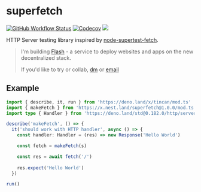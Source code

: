 # superfetch

[![GitHub Workflow Status][gh-actions-img]][github-actions]
[![Codecov][codecov-badge]][codecov] [![][docs-badge]][docs]

HTTP Server testing library inspired by
[node-supertest-fetch](https://github.com/jwalton/node-supertest-fetch).

> I'm building [Flash](https://flash-dev.vercel.app) - a service to deploy
> websites and apps on the new decentralized stack.
>
> If you'd like to try or collab, [dm](https://t.me/v_1rtl) or
> [email](mailto:yo@v1rtl.site)

## Example

```ts
import { describe, it, run } from 'https://deno.land/x/tincan/mod.ts'
import { makeFetch } from 'https://x.nest.land/superfetch@1.0.0/mod.ts'
import type { Handler } from 'https://deno.land/std@0.182.0/http/server.ts'

describe('makeFetch', () => {
  it('should work with HTTP handler', async () => {
    const handler: Handler = (res) => new Response('Hello World')

    const fetch = makeFetch(s)

    const res = await fetch('/')
    
    res.expect('Hello World')
  })

run()
```

[gh-actions-img]: https://img.shields.io/github/actions/workflow/status/deno-libs/superfetch/main.yml?branch=master&style=for-the-badge&logo=github
[codecov]: https://codecov.io/gh/deno-libs/superfetch
[github-actions]: https://github.com/deno-libs/superfetch/actions
[codecov-badge]: https://img.shields.io/codecov/c/gh/deno-libs/superfetch?style=for-the-badge
[docs-badge]: https://img.shields.io/github/v/release/deno-libs/superfetch?color=yellow&label=Docs&logo=deno&style=for-the-badge
[docs]: https://doc.deno.land/https/deno.land/x/superfetch/mod.ts
